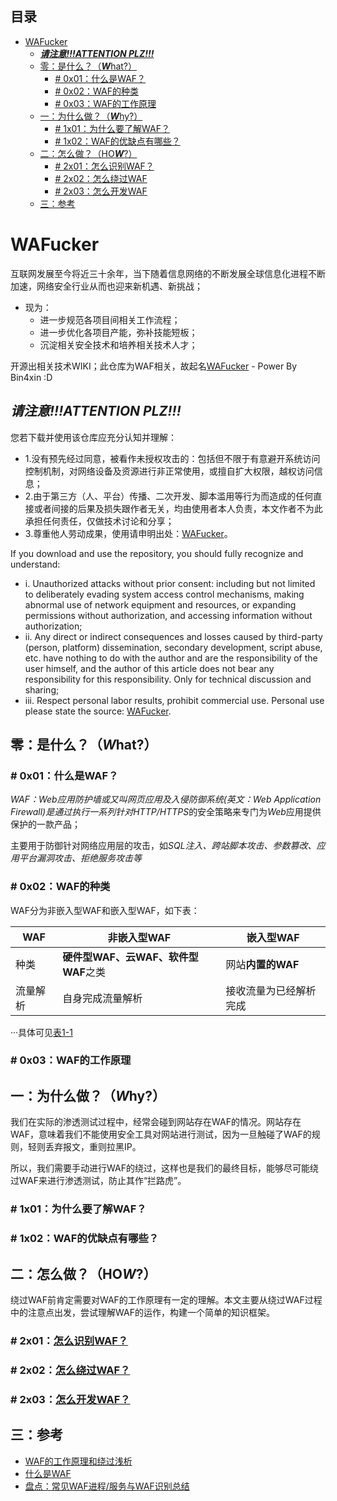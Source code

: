 
目录
---
- [WAFucker](#wafucker)
  - [***请注意!!!ATTENTION PLZ!!!***](#%E8%AF%B7%E6%B3%A8%E6%84%8Fattention-plz)
  - [零：是什么？（***W***hat?）](#%E9%9B%B6%E6%98%AF%E4%BB%80%E4%B9%88what)
    - [# 0x01：什么是WAF？](#-0x01%E4%BB%80%E4%B9%88%E6%98%AFwaf)
    - [# 0x02：WAF的种类](#-0x02waf%E7%9A%84%E7%A7%8D%E7%B1%BB)
    - [# 0x03：WAF的工作原理](#-0x03waf%E7%9A%84%E5%B7%A5%E4%BD%9C%E5%8E%9F%E7%90%86)
  - [一：为什么做？（***W***hy?）](#%E4%B8%80%E4%B8%BA%E4%BB%80%E4%B9%88%E5%81%9Awhy)
    - [# 1x01：为什么要了解WAF？](#-1x01%E4%B8%BA%E4%BB%80%E4%B9%88%E8%A6%81%E4%BA%86%E8%A7%A3waf)
    - [# 1x02：WAF的优缺点有哪些？](#-1x02waf%E7%9A%84%E4%BC%98%E7%BC%BA%E7%82%B9%E6%9C%89%E5%93%AA%E4%BA%9B)
  - [二：怎么做？（HO***W***?）](#%E4%BA%8C%E6%80%8E%E4%B9%88%E5%81%9Ahow)
    - [# 2x01：怎么识别WAF？](#-2x01%E6%80%8E%E4%B9%88%E8%AF%86%E5%88%ABwaf)
    - [# 2x02：怎么绕过WAF](#-2x02%E6%80%8E%E4%B9%88%E7%BB%95%E8%BF%87waf)
    - [# 2x03：怎么开发WAF](#-2x03%E6%80%8E%E4%B9%88%E5%BC%80%E5%8F%91waf)
  - [三：参考](#%E4%B8%89%E5%8F%82%E8%80%83)

# WAFucker

互联网发展至今将近三十余年，当下随着信息网络的不断发展全球信息化进程不断加速，网络安全行业从而也迎来新机遇、新挑战；

- 现为：
	- 进一步规范各项目间相关工作流程；
	- 进一步优化各项目产能，弥补技能短板；
	- 沉淀相关安全技术和培养相关技术人才；

开源出相关技术WIKI；此仓库为WAF相关，故起名[WAFucker](https://github.com/Bin4xin/WAFucker) - Power By Bin4xin :D

## ***请注意!!!ATTENTION PLZ!!!***

您若下载并使用该仓库应充分认知并理解：
    
- 1.没有预先经过同意，被看作未授权攻击的：包括但不限于有意避开系统访问控制机制，对网络设备及资源进行非正常使用，或擅自扩大权限，越权访问信息；
- 2.由于第三方（人、平台）传播、二次开发、脚本滥用等行为而造成的任何直接或者间接的后果及损失跟作者无关，均由使用者本人负责，本文作者不为此承担任何责任，仅做技术讨论和分享；
- 3.尊重他人劳动成果，使用请申明出处：[WAFucker](https://github.com/Bin4xin/WAFucker)。

If you download and use the repository, you should fully recognize and understand:

- i. Unauthorized attacks without prior consent: including but not limited to deliberately evading system access control mechanisms, making abnormal use of network equipment and resources, or expanding permissions without authorization, and accessing information without authorization;
- ii. Any direct or indirect consequences and losses caused by third-party (person, platform) dissemination, secondary development, script abuse, etc. have nothing to do with the author and are the responsibility of the user himself, and the author of this article does not bear any responsibility for this responsibility. Only for technical discussion and sharing;
- iii. Respect personal labor results, prohibit commercial use. Personal use please state the source: [WAFucker](https://github.com/Bin4xin/WAFucker).

## 零：是什么？（***W***hat?）

### # 0x01：什么是WAF？

*WAF：Web应用防护墙或又叫网页应用及入侵防御系统(英文：Web Application Firewall)*是通过执行一系列针对*HTTP/HTTPS*的安全策略来专门为*Web*应用提供保护的一款产品；

主要用于防御针对网络应用层的攻击，如*SQL注入、跨站脚本攻击、参数篡改、应用平台漏洞攻击、拒绝服务攻击等*

### # 0x02：WAF的种类

WAF分为非嵌入型WAF和嵌入型WAF，如下表：

 WAF | 非嵌入型WAF | 嵌入型WAF
-------|---------------------------|---------------------------
 种类 | **硬件型WAF、云WAF、软件型WAF**之类 | 网站**内置的WAF**
 流量解析 | 自身完成流量解析 | 接收流量为已经解析完成 

···具体可见[表1-1](https://github.com/Bin4xin/WAFucker/tree/master/WAF%E8%AF%86%E5%88%AB)

### # 0x03：WAF的工作原理

## 一：为什么做？（***W***hy?）

我们在实际的渗透测试过程中，经常会碰到网站存在WAF的情况。网站存在WAF，意味着我们不能使用安全工具对网站进行测试，因为一旦触碰了WAF的规则，轻则丢弃报文，重则拉黑IP。

所以，我们需要手动进行WAF的绕过，这样也是我们的最终目标，能够尽可能绕过WAF来进行渗透测试，防止其作“拦路虎”。

### # 1x01：为什么要了解WAF？

### # 1x02：WAF的优缺点有哪些？

## 二：怎么做？（HO***W***?）

绕过WAF前肯定需要对WAF的工作原理有一定的理解。本文主要从绕过WAF过程中的注意点出发，尝试理解WAF的运作，构建一个简单的知识框架。


### # 2x01：[怎么识别WAF？](https://github.com/Bin4xin/WAFucker/tree/master/WAF%E8%AF%86%E5%88%AB)

### # 2x02：[怎么绕过WAF？](https://github.com/Bin4xin/WAFucker/tree/master/WAF%E7%BB%95%E8%BF%87)

### # 2x03：[怎么开发WAF？](https://github.com/Bin4xin/WAFucker/tree/master/WAF%E5%BC%80%E5%8F%91)

## 三：参考

- [WAF的工作原理和绕过浅析](https://blog.csdn.net/qq_36119192/article/details/90113167)
- [什么是WAF](https://www.huaweicloud.com/zhishi/dyl46.html)
- [盘点：常见WAF进程/服务与WAF识别总结](https://www.secrss.com/articles/27147)
